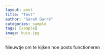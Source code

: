 ```yaml
---
layout: post
title: "Test"
author: "Sarah Garré"
categories: sample
tags: [sample]
image: buis.jpg
---
```


Nieuwtje om te kijken hoe posts functioneren